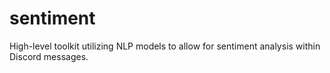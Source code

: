 # sentiment
High-level toolkit utilizing NLP models to allow for sentiment analysis within Discord messages.
